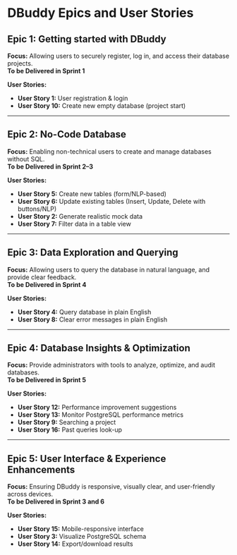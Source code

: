 # DBuddy Epics and User Stories

## Epic 1: Getting started with DBuddy
**Focus:** Allowing users to securely register, log in, and access their database projects.  
**To be Delivered in Sprint 1**

**User Stories:**
- **User Story 1:** User registration & login
- **User Story 10:** Create new empty database (project start)

---

## Epic 2: No-Code Database
**Focus:** Enabling non-technical users to create and manage databases without SQL.  
**To be Delivered in Sprint 2–3**

**User Stories:**
- **User Story 5:** Create new tables (form/NLP-based)
- **User Story 6:** Update existing tables (Insert, Update, Delete with buttons/NLP)
- **User Story 2:** Generate realistic mock data
- **User Story 7:** Filter data in a table view

---

## Epic 3: Data Exploration and Querying
**Focus:** Allowing users to query the database in natural language, and provide clear feedback.  
**To be Delivered in Sprint 4**

**User Stories:**
- **User Story 4:** Query database in plain English
- **User Story 8:** Clear error messages in plain English

---

## Epic 4: Database Insights & Optimization
**Focus:** Provide administrators with tools to analyze, optimize, and audit databases.  
**To be Delivered in Sprint 5**

**User Stories:**
- **User Story 12:** Performance improvement suggestions
- **User Story 13:** Monitor PostgreSQL performance metrics
- **User Story 9:** Searching a project
- **User Story 16:** Past queries look-up

---

## Epic 5: User Interface & Experience Enhancements
**Focus:** Ensuring DBuddy is responsive, visually clear, and user-friendly across devices.  
**To be Delivered in Sprint 3 and 6**

**User Stories:**
- **User Story 15:** Mobile-responsive interface
- **User Story 3:** Visualize PostgreSQL schema
- **User Story 14:** Export/download results
